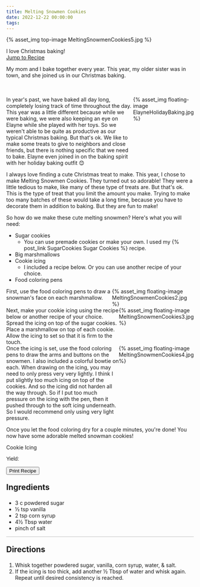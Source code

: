 ```yaml
---
title: Melting Snowmen Cookies
date: 2022-12-22 00:00:00
tags:
---
```


{% asset_img top-image MeltingSnowmenCookies5.jpg %}
<div class="post-body">
I love Christmas baking! 

<br>
<!--more-->

<a class="jump-to-recipe-btn" href="#recipejump"> 
    Jump to Recipe
</a>

My mom and I bake together every year. This year, my older sister was in town, and she joined us in our Christmas baking. 

<br>
<br>
<div style="display:flex;">
In year's past, we have baked all day long, completely losing track of time throughout the day. This year was a little different because while we were baking, we were also keeping an eye on Elayne while she played with her toys. So we weren't able to be quite as productive as our typical Christmas baking. But that's ok. We like to make some treats to give to neighbors and close friends, but there is nothing specific that we need to bake. Elayne even joined in on the baking spirit with her holiday baking outfit 😊
<div>
    {% asset_img floating-image ElayneHolidayBaking.jpg %}
</div>
</div>

I always love finding a cute Christmas treat to make. This year, I chose to make Melting Snowmen Cookies. They turned out so adorable! They were a little tedious to make, like many of these type of treats are. But that's ok. This is the type of treat that you limit the amount you make. Trying to make too many batches of these would take a long time, because you have to decorate them in addition to baking. But they are fun to make! 

So how do we make these cute melting snowmen? 
Here's what you will need: 
<ul class="post-body">
    <li>Sugar cookies
        <ul><li>You can use premade cookies or make your own. I used my {% post_link SugarCookies Sugar Cookies %} recipe.</li></ul>
    </li>
    <li>Big marshmallows</li>
    <li>Cookie icing
        <ul><li>I included a recipe below. Or you can use another recipe of your choice.</li></ul>
    </li>
    <li>Food coloring pens</li>
</ul>

<div style="display:flex;">
First, use the food coloring pens to draw a snowman's face on each marshmallow. 
<div>
    {% asset_img floating-image MeltingSnowmenCookies2.jpg %}
</div>
</div>

<div style="display:flex;">
Next, make your cookie icing using the recipe below or another recipe of your choice. Spread the icing on top of the sugar cookies. Place a marshmallow on top of each cookie. Allow the icing to set so that it is firm to the touch. 
<div>
    {% asset_img floating-image MeltingSnowmenCookies3.jpg %}
</div>
</div>

<div style="display:flex;">
Once the icing is set, use the food coloring pens to draw the arms and buttons on the snowmen. I also included a colorful bowtie on each. When drawing on the icing, you may need to only press very very lightly. I think I put slightly too much icing on top of the cookies. And so the icing did not harden all the way through. So if I put too much pressure on the icing with the pen, then it pushed through to the soft icing underneath. So I would recommend only using very light pressure. 
<div>
    {% asset_img floating-image MeltingSnowmenCookies4.jpg %}
</div>
</div>

Once you let the food coloring dry for a couple minutes, you're done! You now have some adorable melted snowman cookies! 
<br>
</div>

<div id="recipejump"></div>
<div id="recipe">
    <div class="recipe-box">
        <div class="recipe-title-box">
            <div>
                <div class="recipe-title-box-title">
                    <div class="recipe-title-box-header">Cookie Icing</div>
                </div>
                <p class="recipe-title-box-title" style="font-family: Arial;">Yield: </p>
            </div>
            <!-- {% asset_img recipe-title-box-img MeltingSnowmenCookies1.jpg %} -->
            <button class="print-recipe"
                    type="button"
                    onclick="printDIV('recipe')" >
                Print Recipe
            </button>
        </div>
        <p style="font-size:150%;"><b>Ingredients</b></p>
        <ul class="post-body">
                <li>3 c powdered sugar</li>
                <li>½ tsp vanilla</li>
                <li>2 tsp corn syrup</li>
                <li>4½ Tbsp water</li>
                <li>pinch of salt</li>
        </ul>
        <hr style="height:1px;background-color:rgb(189, 189, 189) ">
        <p style="font-size:150%;"><b>Directions</b></p>
        <ol class="post-body">
            <li>Whisk together powdered sugar, vanilla, corn syrup, water, & salt.</li>
            <li>If the icing is too thick, add another ½ Tbsp of water and whisk again. Repeat until desired consistency is reached.</li>
        </ol> 
    </div>
</div>

<br>
